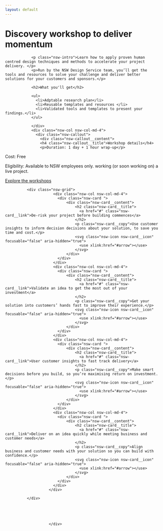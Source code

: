 ```yaml
---
layout: default
---
```


<div class="nsw-grid">
              <div class="nsw-row nsw-m-bottom-sm">
						    <div class="nsw-col">
                      <h1>Discovery workshop to deliver momentum</h1>
                </div>
						  </div>
              <div class="nsw-row nsw-m-bottom-sm">
						    <div class="nsw-col nsw-col-md-8">

                <p class="nsw-intro">Learn how to apply proven human centred design techniques and methods to accelerate your project delivery. </p>
                <p>Run by the NSW Design Service team, you’ll get the tools and resources to solve your challenge and deliver better solutions for your customers and sponsors.</p>

                <h2>What you'll get</h2>

                <ul>
                  <li>Adptable research plan</li>
                  <li>Reusable templates and resources </li>
                  <li>Validated tools and templates to present your findings.</li>
                </ul>

                </div>
                <div class="nsw-col nsw-col-md-4">
                  <div class="nsw-callout">
                    <div class="nsw-callout__content">
                    <h4 class="nsw-callout__title">Workshop details</h4>
                    <p>Duration: 1 day + 1 hour wrap-up</p>
<p>Cost: Free</p>
<p>Eligibility: Available to NSW employees only. working (or soon working on) a live project.</p>
<p><a href="#" class="nsw-text-link">Explore the workshops</a></p>
                  </div>
                  </div>
                </div>
						  </div>
              <div class="nsw-row">

              <div class="nsw-grid">
                          <div class="nsw-col nsw-col-md-4">
                            <div class="nsw-card ">
                                <div class="nsw-card__content">
                                    <h2 class="nsw-card__title">
                                      <a href="#" class="nsw-card__link">De-risk your project before building commences</a>
                                    </h2>
                                    <p class="nsw-card__copy">Use customer insights to inform decision decisions about your solution, to save you time and cost.</p>
                                    <svg class="nsw-icon nsw-card__icon" focusable="false" aria-hidden="true">
                                      <use xlink:href="#arrow"></use>
                                    </svg>
                                </div>
                            </div>
                          </div>
                          <div class="nsw-col nsw-col-md-4">
                            <div class="nsw-card ">
                                <div class="nsw-card__content">
                                    <h2 class="nsw-card__title">
                                      <a href="#" class="nsw-card__link">Validate an idea to get the most out of your investment</a>
                                    </h2>
                                    <p class="nsw-card__copy">Get your solution into customers’ hands fast to improve their experience.</p>
                                    <svg class="nsw-icon nsw-card__icon" focusable="false" aria-hidden="true">
                                      <use xlink:href="#arrow"></use>
                                    </svg>
                                </div>
                            </div>
                          </div>
                          <div class="nsw-col nsw-col-md-4">
                            <div class="nsw-card ">
                                <div class="nsw-card__content">
                                    <h2 class="nsw-card__title">
                                      <a href="#" class="nsw-card__link">User customer insights to fast track delivery</a>
                                    </h2>
                                    <p class="nsw-card__copy">Make smart decisions before you build, so you’re maximising return on investment.</p>
                                    <svg class="nsw-icon nsw-card__icon" focusable="false" aria-hidden="true">
                                      <use xlink:href="#arrow"></use>
                                    </svg>
                                </div>
                            </div>
                          </div>
                          <div class="nsw-col nsw-col-md-4">
                            <div class="nsw-card ">
                                <div class="nsw-card__content">
                                    <h2 class="nsw-card__title">
                                      <a href="#" class="nsw-card__link">Deliver on an idea quickly while meeting business and customer needs</a>
                                    </h2>
                                    <p class="nsw-card__copy">Align business and customer needs with your solution so you can build with confidence.</p>
                                    <svg class="nsw-icon nsw-card__icon" focusable="false" aria-hidden="true">
                                      <use xlink:href="#arrow"></use>
                                    </svg>
                                </div>
                            </div>
                          </div>
                        </div>              

              </div>





						</div>
